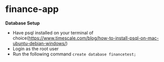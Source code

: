 # finance-app

**Database Setup**
- Have psql installed on your terminal of choice(https://www.timescale.com/blog/how-to-install-psql-on-mac-ubuntu-debian-windows/)
- Login as the root user
- Run the following command ```create database financetest;```
